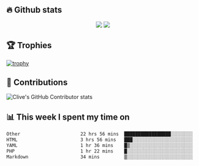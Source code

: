 ## &#128293; Github stats

<!-- GitHub Readme Streak Stats - https://github.com/DenverCoder1/github-readme-streak-stats -->
<p align="center">

<picture>
  <source 
    srcset="https://github-readme-stats.vercel.app/api?username=clivewalkden&count_private=true&show_icons=true&theme=darcula"
    media="(prefers-color-scheme: dark)"
  />
  <source
    srcset="https://github-readme-stats.vercel.app/api?username=clivewalkden&count_private=true&show_icons=true&theme=calm"
    media="(prefers-color-scheme: light), (prefers-color-scheme: no-preference)"
  />
  <img src="https://github-readme-stats.vercel.app/api?username=clivewalkden&count_private=true&show_icons=true&theme=darcula" />
</picture>

<a href="https://git.io/streak-stats" target="_blank">
  <img src="http://github-readme-streak-stats.herokuapp.com?user=clivewalkden&theme=darcula&date_format=j%20M%5B%20Y%5D" />
</a>

</p>

## &#127942; Trophies
[![trophy](https://github-profile-trophy.vercel.app/?username=clivewalkden&theme=onedark)](https://github.com/clivewalkden/github-profile-trophy)

## &#129309; Contributions
![Clive's GitHub Contributor stats](https://github-contributor-stats.vercel.app/api?username=clivewalkden)

## &#128202; This week I spent my time on
<!--START_SECTION:waka-->

```txt
Other                      22 hrs 56 mins  █████████████████░░░░░░░░   68.29 %
HTML                       3 hrs 56 mins   ███░░░░░░░░░░░░░░░░░░░░░░   11.76 %
YAML                       1 hr 36 mins    █▒░░░░░░░░░░░░░░░░░░░░░░░   04.81 %
PHP                        1 hr 22 mins    █░░░░░░░░░░░░░░░░░░░░░░░░   04.09 %
Markdown                   34 mins         ▒░░░░░░░░░░░░░░░░░░░░░░░░   01.70 %
```

<!--END_SECTION:waka-->
